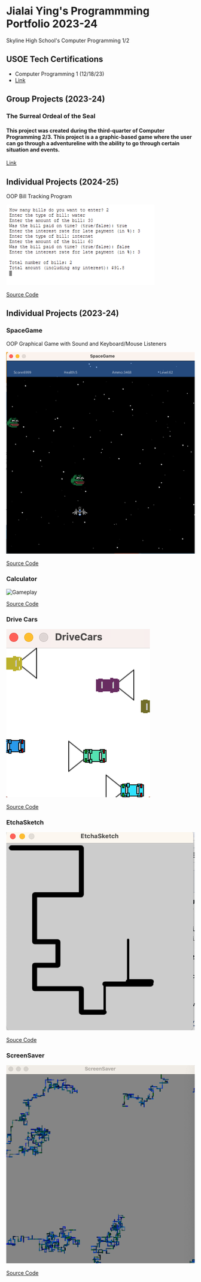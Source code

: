 # Jialai Ying's Programmming Portfolio 2023-24
Skyline High School's Computer Programming 1/2

## USOE Tech Certifications
* Computer Programming 1 (12/18/23)
* [Link](https://github.com/JialaiY/programmingportfolio/blob/main/images/Computer%20Programming%201%20Certificate.png?raw=true)

## Group Projects (2023-24)

### The Surreal Ordeal of the Seal
#### This project was created during the third-quarter of Computer Programming 2/3. This project is a a graphic-based game where the user can go through a adventureline with the ability to go through certain situation and events.
[Link](https://github.com/akiaxin/creativename.git)

## Individual Projects (2024-25)
OOP Bill Tracking Program

![Demo](https://github.com/JialaiY/programmingportfolio/blob/main/images/BillTracker%20ScreenShot.png?raw=true)

[Source Code](https://github.com/JialaiY/programmingportfolio/blob/main/src/BillTracker.zip)

## Individual Projects (2023-24)

### SpaceGame
OOP Graphical Game with Sound and Keyboard/Mouse Listeners

![Gameplay](https://github.com/JialaiY/programmingportfolio/blob/main/images/SG1.png?raw=true)

[Source Code](https://github.com/JialaiY/programmingportfolio/blob/main/src/SpaceGame.zip)

### Calculator
![Gameplay](https://github.com/JialaiY/programmingportfolio/assets/142963141/2686b8d0-3462-4626-8367-24c9a90ddc7a)

[Source Code](https://github.com/JialaiY/programmingportfolio/tree/main/src)

### Drive Cars
![Gameplay](https://github.com/JialaiY/programmingportfolio/blob/main/images/SG3.png?raw=true)

[Source Code](https://github.com/JialaiY/programmingportfolio/tree/main/src)

### EtchaSketch
![Gameplay](https://github.com/JialaiY/programmingportfolio/blob/main/images/SG5.png?raw=true)

[Souce Code](https://github.com/JialaiY/programmingportfolio/tree/main/src)

### ScreenSaver
![Visual](https://github.com/JialaiY/programmingportfolio/blob/main/images/SG6.png?raw=true)

[Source Code](https://github.com/JialaiY/programmingportfolio/tree/main/src0)

